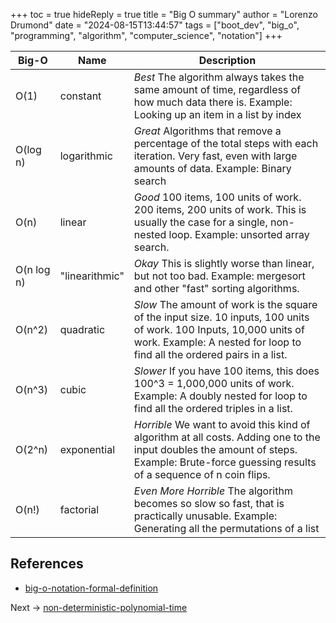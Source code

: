 +++
toc = true
hideReply = true
title = "Big O summary"
author = "Lorenzo Drumond"
date = "2024-08-15T13:44:57"
tags = ["boot_dev",  "big_o",  "programming",  "algorithm",  "computer_science",  "notation"]
+++



| Big-O | Name | Description |
|-------|------|-------------|
| O(1) | constant | *Best* The algorithm always takes the same amount of time, regardless of how much data there is. Example: Looking up an item in a list by index |
| O(log n) | logarithmic | *Great* Algorithms that remove a percentage of the total steps with each iteration. Very fast, even with large amounts of data. Example: Binary search |
| O(n) | linear | *Good* 100 items, 100 units of work. 200 items, 200 units of work. This is usually the case for a single, non-nested loop. Example: unsorted array search. |
| O(n log n) | "linearithmic" | *Okay* This is slightly worse than linear, but not too bad. Example: mergesort and other "fast" sorting algorithms. |
| O(n^2) | quadratic | *Slow* The amount of work is the square of the input size. 10 inputs, 100 units of work. 100 Inputs, 10,000 units of work. Example: A nested for loop to find all the ordered pairs in a list. |
| O(n^3) | cubic | *Slower* If you have 100 items, this does 100^3 = 1,000,000 units of work. Example: A doubly nested for loop to find all the ordered triples in a list. |
| O(2^n) | exponential | *Horrible* We want to avoid this kind of algorithm at all costs. Adding one to the input doubles the amount of steps. Example: Brute-force guessing results of a sequence of n coin flips. |
| O(n!) | factorial | *Even More Horrible* The algorithm becomes so slow so fast, that is practically unusable. Example: Generating all the permutations of a list |

## References
- [big-o-notation-formal-definition](/wiki/big-o-notation-formal-definition/)

Next -> [non-deterministic-polynomial-time](/wiki/non-deterministic-polynomial-time/)
